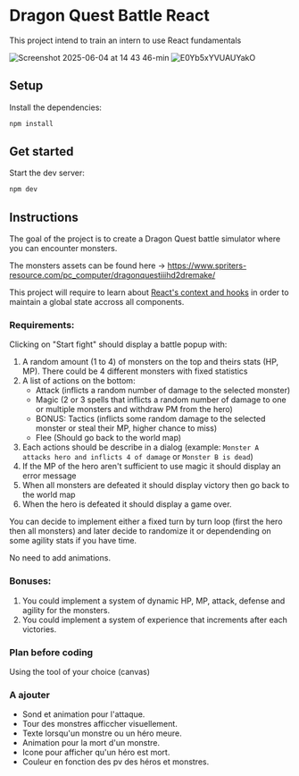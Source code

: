 # Dragon Quest Battle React

This project intend to train an intern to use React fundamentals

![Screenshot 2025-06-04 at 14 43 46-min](https://github.com/user-attachments/assets/65651188-1d40-4a6c-8b37-1930482fe567)
![E0Yb5xYVUAUYakO](https://github.com/user-attachments/assets/a3ec3511-dd70-4b51-8fca-5341f6a3d4ae)


## Setup

Install the dependencies:

```bash
npm install
```

## Get started

Start the dev server:

```bash
npm dev
```

## Instructions

The goal of the project is to create a Dragon Quest battle simulator where you can encounter monsters.

The monsters assets can be found here -> https://www.spriters-resource.com/pc_computer/dragonquestiiihd2dremake/

This project will require to learn about [React's context and hooks](https://react.dev/reference/react/useContext) in order to maintain a global state accross all components.

### Requirements:

Clicking on "Start fight" should display a battle popup with:

1. A random amount (1 to 4) of monsters on the top and theirs stats (HP, MP). There could be 4 different monsters with fixed statistics
2. A list of actions on the bottom:
    - Attack (inflicts a random number of damage to the selected monster)
    - Magic (2 or 3 spells that inflicts a random number of damage to one or multiple monsters and withdraw PM from the hero)
    - BONUS: Tactics (inflicts some random damage to the selected monster or steal their MP, higher chance to miss)
    - Flee (Should go back to the world map)
3. Each actions should be describe in a dialog (example: `Monster A attacks hero and inflicts 4 of damage` or `Monster B is dead`)
4. If the MP of the hero aren't sufficient to use magic it should display an error message
5. When all monsters are defeated it should display victory then go back to the world map
6. When the hero is defeated it should display a game over.

You can decide to implement either a fixed turn by turn loop (first the hero then all monsters) and later decide to randomize it or dependending on some agility stats if you have time.

No need to add animations.

### Bonuses:

1. You could implement a system of dynamic HP, MP, attack, defense and agility for the monsters.
2. You could implement a system of experience that increments after each victories.


### Plan before coding

Using the tool of your choice (canvas)


### A ajouter

- Sond et animation pour l'attaque.
- Tour des monstres afficcher visuellement.
- Texte lorsqu'un monstre ou un héro meure.
- Animation pour la mort d'un monstre.
- Icone pour afficher qu'un héro est mort.
- Couleur en fonction des pv des héros et monstres.
